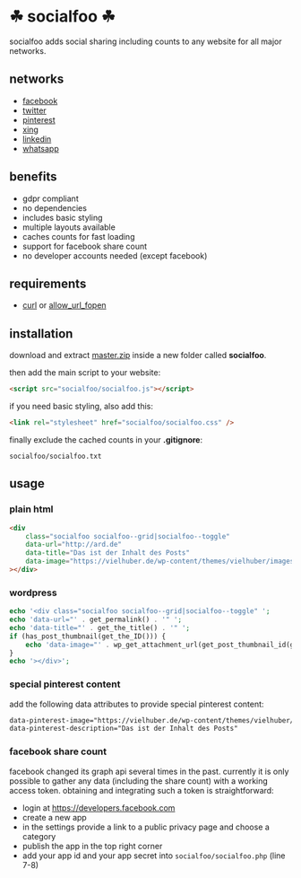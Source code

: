 # ☘ socialfoo ☘

socialfoo adds social sharing including counts to any website for all major networks.

## networks

-   [facebook](https://www.facebook.com/)
-   [twitter](https://www.twitter.com/)
-   [pinterest](https://www.pinterest.com/)
-   [xing](https://www.xing.com/)
-   [linkedin](https://www.linkedin.com/)
-   [whatsapp](https://www.whatsapp.com/)

## benefits

-   gdpr compliant
-   no dependencies
-   includes basic styling
-   multiple layouts available
-   caches counts for fast loading
-   support for facebook share count
-   no developer accounts needed (except facebook)

## requirements

-   [curl](https://curl.haxx.se/) or [allow_url_fopen](https://www.php.net/manual/de/filesystem.configuration.php#ini.allow-url-fopen)

## installation

download and extract [master.zip](https://github.com/vielhuber/socialfoo/archive/master.zip) inside a new folder called **socialfoo**.

then add the main script to your website:

```html
<script src="socialfoo/socialfoo.js"></script>
```

if you need basic styling, also add this:

```html
<link rel="stylesheet" href="socialfoo/socialfoo.css" />
```

finally exclude the cached counts in your **.gitignore**:

```
socialfoo/socialfoo.txt
```

## usage

### plain html

```html
<div
    class="socialfoo socialfoo--grid|socialfoo--toggle"
    data-url="http://ard.de"
    data-title="Das ist der Inhalt des Posts"
    data-image="https://vielhuber.de/wp-content/themes/vielhuber/images/about.jpg"
></div>
```

### wordpress

```php
echo '<div class="socialfoo socialfoo--grid|socialfoo--toggle" ';
echo 'data-url="' . get_permalink() . '" ';
echo 'data-title="' . get_the_title() . '" ';
if (has_post_thumbnail(get_the_ID())) {
    echo 'data-image="' . wp_get_attachment_url(get_post_thumbnail_id(get_the_ID())) . '" ';
}
echo '></div>';
```

### special pinterest content

add the following data attributes to provide special pinterest content:

```html
data-pinterest-image="https://vielhuber.de/wp-content/themes/vielhuber/images/about.jpg"
data-pinterest-description="Das ist der Inhalt des Posts"
```

### facebook share count

facebook changed its graph api several times in the past.
currently it is only possible to gather any data (including the share count)
with a working access token. obtaining and integrating such a token is straightforward:

-   login at https://developers.facebook.com
-   create a new app
-   in the settings provide a link to a public privacy page and choose a category
-   publish the app in the top right corner
-   add your app id and your app secret into `socialfoo/socialfoo.php` (line 7-8)
